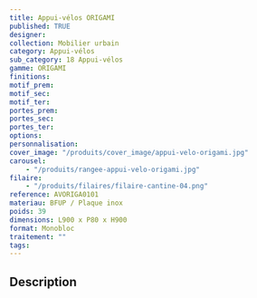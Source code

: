 ```yaml
---
title: Appui-vélos ORIGAMI
published: TRUE
designer:
collection: Mobilier urbain
category: Appui-vélos
sub_category: 18 Appui-vélos
gamme: ORIGAMI
finitions:
motif_prem:
motif_sec:
motif_ter:
portes_prem:
portes_sec:
portes_ter:
options:
personnalisation:
cover_image: "/produits/cover_image/appui-velo-origami.jpg"
carousel:
    - "/produits/rangee-appui-velo-origami.jpg"
filaire:
    - "/produits/filaires/filaire-cantine-04.png"
reference: AVORIGA0101
materiau: BFUP / Plaque inox
poids: 39
dimensions: L900 x P80 x H900
format: Monobloc
traitement: ""
tags:
---
```


## Description
